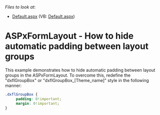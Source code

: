 <!-- default file list -->
*Files to look at*:

* [Default.aspx](./CS/WebSite/Default.aspx) (VB: [Default.aspx](./VB/WebSite/Default.aspx))
<!-- default file list end -->
# ASPxFormLayout -  How to hide automatic padding between layout groups


<p>This example demonstrates how to hide automatic padding between layout groups in the ASPxFormLayout. To overcome this, redefine the "dxflGroupBox" or "dxflGroupBox_[Theme_name]" style in the following manner:</p>

```css
.dxflGroupBox {
     padding: 0!important;
     margin: 0!important;
}
```

<p> </p>

<br/>


